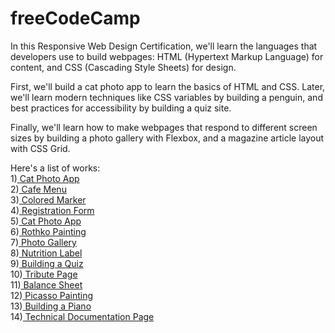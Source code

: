 # freeCodeCamp
In this Responsive Web Design Certification, we'll learn the languages that developers use to build webpages: HTML (Hypertext Markup Language) for content, and CSS (Cascading Style Sheets) for design.

First, we'll build a cat photo app to learn the basics of HTML and CSS. Later, we'll learn modern techniques like CSS variables by building a penguin, and best practices for accessibility by building a quiz site.

Finally, we'll learn how to make webpages that respond to different screen sizes by building a photo gallery with Flexbox, and a magazine article layout with CSS Grid.

Here's a list of works:  
 1)[ Cat Photo App](https://buraxta.github.io/freeCodeCamp/1_CatPhotoApp/CatPhotoApp.html)  
 2)[ Cafe Menu](https://buraxta.github.io/freeCodeCamp/2_CafeMenu/index.html)  
 3)[ Colored Marker](https://buraxta.github.io/freeCodeCamp/3_ColoredMarker/index.html)  
 4)[ Registration Form](https://buraxta.github.io/freeCodeCamp/4_RegistrationForm/index.html)  
 5)[ Cat Photo App](https://buraxta.github.io/freeCodeCamp/5_SurveyForm/index.html)  
 6)[ Rothko Painting](https://buraxta.github.io/freeCodeCamp/6_RothkoPainting/index.html)  
 7)[ Photo Gallery](https://buraxta.github.io/freeCodeCamp/7_PhotoGallery/index.html)  
 8)[ Nutrition Label](https://buraxta.github.io/freeCodeCamp/8_NutritionLabel/index.html)  
 9)[ Building a Quiz](https://buraxta.github.io/freeCodeCamp/9_BuildingAQuiz/index.html)  
 10)[ Tribute Page](https://buraxta.github.io/freeCodeCamp/10_TributePage/index.html)  
 11)[ Balance Sheet](https://buraxta.github.io/freeCodeCamp/11_BalanceSheet/index.html)  
 12)[ Picasso Painting](https://buraxta.github.io/freeCodeCamp/12_PicassoPainting/index.html)  
 13)[ Building a Piano](https://buraxta.github.io/freeCodeCamp/13_BuildingAPiano/index.html)  
 14)[ Technical Documentation Page](https://buraxta.github.io/freeCodeCamp/14_TechnicalDocumentationPage/index.html)
 
